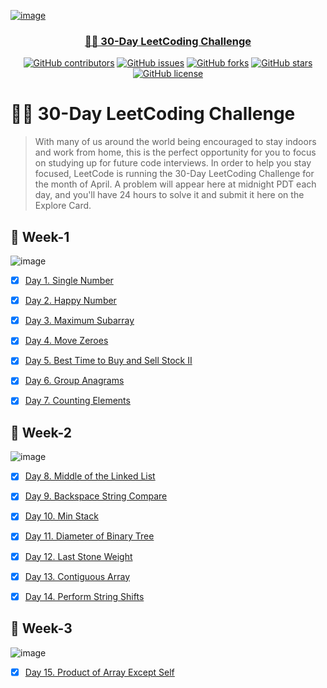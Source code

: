 <p align="center">
  <a href="" rel="noopener">
  
 ![image](https://user-images.githubusercontent.com/40190772/79063297-fc6f8500-7ca0-11ea-9d45-31227a68c19b.png)

 
</p>
<h3 align="center">🏃‍♂️ 30-Day LeetCoding Challenge </h3>
<div align="center">

[![GitHub contributors](https://img.shields.io/github/contributors/AbdallahHemdan/30-Day-leetCode-challenge)](https://github.com/AbdallahHemdan/30-Day-leetCode-challenge/contributors)
[![GitHub issues](https://img.shields.io/github/issues/AbdallahHemdan/30-Day-leetCode-challenge)](https://github.com/AbdallahHemdan/30-Day-leetCode-challenge/issues)
[![GitHub forks](https://img.shields.io/github/forks/AbdallahHemdan/30-Day-leetCode-challenge)](https://github.com/AbdallahHemdan/30-Day-leetCode-challenge/network)
[![GitHub stars](https://img.shields.io/github/stars/AbdallahHemdan/30-Day-leetCode-challenge)](https://github.com/AbdallahHemdan/30-Day-leetCode-challenge/stargazers)
[![GitHub license](https://img.shields.io/github/license/AbdallahHemdan/30-Day-leetCode-challenge)](https://github.com/AbdallahHemdan/30-Day-leetCode-challenge/blob/master/LICENSE)

</div>

# 🏃‍♂️ 30-Day LeetCoding Challenge

> With many of us around the world being encouraged to stay indoors and work from home, this is the perfect opportunity for you to focus on studying up for future code interviews. In order to help you stay focused, LeetCode is running the 30-Day LeetCoding Challenge for the month of April. A problem will appear here at midnight PDT each day, and you'll have 24 hours to solve it and submit it here on the Explore Card.

## 🎉 Week-1

![image](https://user-images.githubusercontent.com/40190772/78643375-77592a00-78b4-11ea-8037-6ee1bc9d7520.png)

- [x] [Day 1. Single Number](https://github.com/AbdallahHemdan/30-Day-leetCode-challenge/blob/master/Week%201%20April%201st%E2%80%93April%207th/Day%201.%20Single%20Number.cpp)
- [x] [Day 2. Happy Number](https://github.com/AbdallahHemdan/30-Day-leetCode-challenge/blob/master/Week%201%20April%201st%E2%80%93April%207th/Day%202.%20Happy%20Number.cpp)
- [x] [Day 3. Maximum Subarray](https://github.com/AbdallahHemdan/30-Day-leetCode-challenge/blob/master/Week%201%20April%201st%E2%80%93April%207th/Day%203.%20Maximum%20Subarray.cpp)
- [x] [Day 4. Move Zeroes](https://github.com/AbdallahHemdan/30-Day-leetCode-challenge/blob/master/Week%201%20April%201st%E2%80%93April%207th/Day%204.%20Move%20Zeroes.cpp)
- [x] [Day 5. Best Time to Buy and Sell Stock II](https://github.com/AbdallahHemdan/30-Day-leetCode-challenge/blob/master/Week%201%20April%201st%E2%80%93April%207th/Day%205.%20Best%20Time%20to%20Buy%20and%20Sell%20Stock%20II.cpp)
- [x] [Day 6. Group Anagrams](https://github.com/AbdallahHemdan/30-Day-leetCode-challenge/blob/master/Week%201%20April%201st%E2%80%93April%207th/Day%206.%20Group%20Anagrams.cpp)
- [x] [Day 7. Counting Elements](https://github.com/AbdallahHemdan/30-Day-leetCode-challenge/blob/master/Week%201%20April%201st%E2%80%93April%207th/Day%207.%20Counting%20Elements.cpp)



## 🎉 Week-2

![image](https://user-images.githubusercontent.com/40190772/79276708-c8ff4700-7ea8-11ea-8062-c07ad5317f3d.png)


- [x] [Day 8. Middle of the Linked List](https://github.com/AbdallahHemdan/30-Day-leetCode-challenge/blob/master/Week%202:%20April%208th%E2%80%93April%2014th/Day%208.%20Middle%20of%20the%20Linked%20List.cpp)
- [x] [Day 9. Backspace String Compare](https://github.com/AbdallahHemdan/30-Day-leetCode-challenge/blob/master/Week%202:%20April%208th%E2%80%93April%2014th/Day%209.%20Backspace%20String%20Compare.cpp)
- [x] [Day 10. Min Stack](https://github.com/AbdallahHemdan/30-Day-leetCode-Challenge/blob/master/Week%202:%20April%208th%E2%80%93April%2014th/Day%2010.%20Min%20Stack.cpp)
- [x] [Day 11. Diameter of Binary Tree](https://github.com/AbdallahHemdan/30-Day-leetCode-Challenge/blob/master/Week%202:%20April%208th%E2%80%93April%2014th/Day%2011.%20Diameter%20of%20Binary%20Tree.cpp)
- [x] [Day 12. Last Stone Weight](https://github.com/AbdallahHemdan/30-Day-leetCode-Challenge/blob/master/Week%202:%20April%208th%E2%80%93April%2014th/Day%2012.%20Last%20Stone%20Weight.cpp)
- [x] [Day 13. Contiguous Array](https://github.com/AbdallahHemdan/30-Day-leetCode-Challenge/blob/master/Week%202:%20April%208th%E2%80%93April%2014th/Day%2013.%20Contiguous%20Array.cpp)
- [x] [Day 14. Perform String Shifts](https://github.com/AbdallahHemdan/30-Day-leetCode-Challenge/blob/master/Week%202:%20April%208th%E2%80%93April%2014th/Day%2014.%20Perform%20String%20Shifts.cpp)


## 🎉 Week-3

![image](https://user-images.githubusercontent.com/40190772/79319449-a0a73500-7f08-11ea-806b-0242111402cc.png)

- [x] [Day 15. Product of Array Except Self](https://github.com/AbdallahHemdan/30-Day-leetCode-Challenge/blob/master/Week%203:%20April%2015th%E2%80%93April%2021st/Day%2015.%20Product%20of%20Array%20Except%20Self.cpp)
